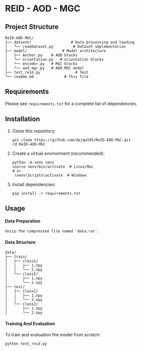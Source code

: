 # REID - AOD - MGC

## Project Structure

```
ReID-AOD-MGC/
├── dataset/                  # Data processing and loading
│   └── readdataset.py         # Dataset implementation      
├── model/                # Model architecture
│   ├── Anchor.py    # AOD blocks
│   └── orientation.py   # orientation blocks
|   └── encoder.py   # MGC blocks
|   └── aod_mgc.py   # AOD_MGC model
├── test_reid.py                # Test
└── readme.md              # This file
```



## Requirements

Please see `requirements.txt` for a complete list of dependencies.



## Installation

1. Clone this repository:

   ```
   git clone https://github.com/dpjqw195/ReID-AOD-MGC.git
   cd ReID-AOD-MGC
   ```

   

2. Create a virtual environment (recommended):

   ```
   python -m venv venv
   source venv/bin/activate  # Linux/Mac
   # or
   .\venv\Scripts\activate  # Windows
   ```



3. Install dependencies:

   ```
   pip install -r requirements.txt
   ```



## Usage

#### Data Preparation

`Unzip the compressed file named 'data.rar'.`

#### Data Structure

```
data/
├── train/
│   ├── class1/
│   │   ├── 1.npy
│   │   └── 2.npy
│   └── class2/
│       ├── 1.npy
│       └── 2.npy
├── test/
│   ├── class1/
│   │   ├── 1.npy
│   │   └── 2.npy
│   └── class2/
│       ├── 1.npy
│       └── 2.npy
```



#### Training And Evaluation

To train and evaluation the model from scratch:

```
python test_reid.py
```
